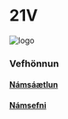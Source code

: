 # 21V

![logo](https://github.com/vefhonnun/21V/blob/main/S%C3%BDnid%C3%A6mi/img/21VHB-logo.jpg)

### Vefhönnun

#### [Námsáætlun](https://github.com/vefhonnun/21V/blob/main/VEF%C3%9E2VH05BU_V21-2.pdf) 

#### [Námsefni](https://github.com/vefhonnun/21V/wiki)
